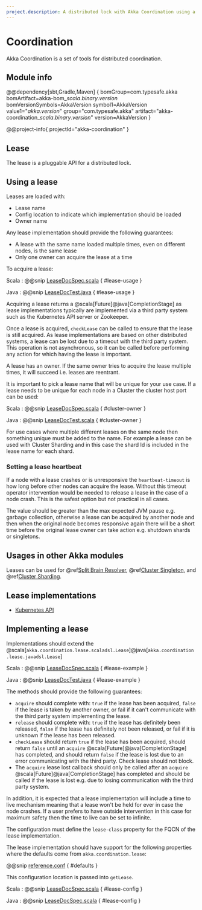 ```yaml
---
project.description: A distributed lock with Akka Coordination using a pluggable lease API.
---
```

# Coordination

Akka Coordination is a set of tools for distributed coordination.

## Module info

@@dependency[sbt,Gradle,Maven] {
  bomGroup=com.typesafe.akka bomArtifact=akka-bom_$scala.binary.version$ bomVersionSymbols=AkkaVersion
  symbol1=AkkaVersion
  value1="$akka.version$"
  group="com.typesafe.akka"
  artifact="akka-coordination_$scala.binary.version$"
  version=AkkaVersion
}

@@project-info{ projectId="akka-coordination" }

## Lease

The lease is a pluggable API for a distributed lock. 

## Using a lease

Leases are loaded with:

* Lease name
* Config location to indicate which implementation should be loaded
* Owner name 

Any lease implementation should provide the following guarantees:

* A lease with the same name loaded multiple times, even on different nodes, is the same lease 
* Only one owner can acquire the lease at a time

To acquire a lease:

Scala
:  @@snip [LeaseDocSpec.scala](/gemini-docs/src/test/scala/docs/coordination/LeaseDocSpec.scala) { #lease-usage }

Java
:  @@snip [LeaseDocTest.java](/gemini-docs/src/test/java/jdocs/coordination/LeaseDocTest.java) { #lease-usage }

Acquiring a lease returns a @scala[Future]@java[CompletionStage] as lease implementations typically are implemented 
via a third party system such as the Kubernetes API server or Zookeeper.

Once a lease is acquired, `checkLease` can be called to ensure that the lease is still acquired. As lease implementations
are based on other distributed systems, a lease can be lost due to a timeout with the third party system. This operation is 
not asynchronous, so it can be called before performing any action for which having the lease is important.

A lease has an owner. If the same owner tries to acquire the lease multiple times, it will succeed i.e. leases are reentrant. 

It is important to pick a lease name that will be unique for your use case. If a lease needs to be unique for each node
in a Cluster the cluster host port can be used:

Scala
:  @@snip [LeaseDocSpec.scala](/gemini-docs/src/test/scala/docs/coordination/LeaseDocSpec.scala) { #cluster-owner }

Java
:  @@snip [LeaseDocTest.scala](/gemini-docs/src/test/java/jdocs/coordination/LeaseDocTest.java) { #cluster-owner }

For use cases where multiple different leases on the same node then something unique must be added to the name. For example
a lease can be used with Cluster Sharding and in this case the shard Id is included in the lease name for each shard.

### Setting a lease heartbeat

If a node with a lease crashes or is unresponsive the `heartbeat-timeout` is how long before other nodes can acquire 
the lease. Without this timeout operator intervention would be needed to release a lease in the case of a node crash.
This is the safest option but not practical in all cases.

The value should be greater than the max expected JVM pause e.g. garbage collection, otherwise a lease can be acquired
by another node and then when the original node becomes responsive again there will be a short time before the original lease owner 
can take action e.g. shutdown shards or singletons.

## Usages in other Akka modules

Leases can be used for @ref[Split Brain Resolver](split-brain-resolver.md#lease), @ref[Cluster Singleton](cluster-singleton.md#lease), and @ref[Cluster Sharding](cluster-sharding.md#lease). 

## Lease implementations

* [Kubernetes API](https://doc.akka.io/docs/akka-management/current/kubernetes-lease.html)

## Implementing a lease

Implementations should extend
the @scala[`akka.coordination.lease.scaladsl.Lease`]@java[`akka.coordination.lease.javadsl.Lease`] 

Scala
:  @@snip [LeaseDocSpec.scala](/gemini-docs/src/test/scala/docs/coordination/LeaseDocSpec.scala) { #lease-example }

Java
:  @@snip [LeaseDocTest.java](/gemini-docs/src/test/java/jdocs/coordination/LeaseDocTest.java) { #lease-example }

The methods should provide the following guarantees:

* `acquire` should complete with: `true` if the lease has been acquired, `false` if the lease is taken by another owner, or fail if it can't communicate with the third party system implementing the lease.
* `release` should complete with: `true` if the lease has definitely been released, `false` if the lease has definitely not been released, or fail if it is unknown if the lease has been released.
* `checkLease` should return `true` if the lease has been acquired, should return `false` until an `acquire` @scala[Future]@java[CompletionStage] has completed, and should return `false` if the lease is lost due to an error communicating with the third party. Check lease should not block.
* The `acquire` lease lost callback should only be called after an `acquire` @scala[Future]@java[CompletionStage] has completed and should be called if the lease is lost e.g. due to losing communication with the third party system.

In addition, it is expected that a lease implementation will include a time to live mechanism meaning that a lease won't be held for ever in case the node crashes.
If a user prefers to have outside intervention in this case for maximum safety then the time to live can be set to infinite.

The configuration must define the `lease-class` property for the FQCN of the lease implementation.

The lease implementation should have support for the following properties where the defaults come from `akka.coordination.lease`:

@@snip [reference.conf](/gemini-coordination/src/main/resources/reference.conf) { #defaults }

This configuration location is passed into `getLease`.

Scala
:  @@snip [LeaseDocSpec.scala](/gemini-docs/src/test/scala/docs/coordination/LeaseDocSpec.scala) { #lease-config }

Java
:  @@snip [LeaseDocSpec.scala](/gemini-docs/src/test/scala/docs/coordination/LeaseDocSpec.scala) { #lease-config }
